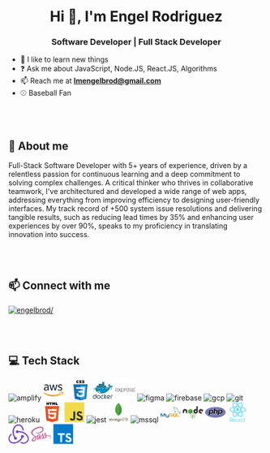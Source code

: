 <h1 align="center">Hi 👋, I'm Engel Rodriguez</h1>
<h3 align="center">Software Developer | Full Stack Developer</h3>

- 📖 I like to learn new things
- ❓ Ask me about JavaScript, Node.JS, React.JS, Algorithms       
- 📫 Reach me at **Imengelbrod@gmail.com**
- ⚾ Baseball Fan
<br >
<br >

## 🤵 About me
<p>
        Full-Stack Software Developer with 5+ years of experience, driven by a relentless passion for continuous learning and a
        deep commitment to solving complex challenges. A critical thinker who thrives in collaborative teamwork, I've architectured and
        developed a wide range of web apps, addressing everything from improving efficiency to designing user-friendly interfaces. My track
        record of +500 system issue resolutions and delivering tangible results, such as reducing lead times by 35% and enhancing user
        experiences by over 90%, speaks to my proficiency in translating innovation into success.
</p>
<br >
<br >

## 📫 Connect with me
<p align="left">
       <a href="https://linkedin.com/in/engelbrod/" target="blank"><img align="center" src="https://raw.githubusercontent.com/rahuldkjain/github-profile-readme-generator/master/src/images/icons/Social/linked-in-alt.svg" alt="engelbrod/" height="30" width="40" /></a>
</p>
<br >
<br >

## 💻 Tech Stack
<p align="left">  
         <img src="https://docs.amplify.aws/assets/logo-dark.svg" alt="amplify" width="40" height="40" padding="10"/>
         <img src="https://raw.githubusercontent.com/devicons/devicon/master/icons/amazonwebservices/amazonwebservices-original-wordmark.svg" alt="aws" width="40" height="40" style="padding-right:10px;"/> 
            <img src="https://raw.githubusercontent.com/devicons/devicon/master/icons/css3/css3-original-wordmark.svg" alt="css3" width="40" height="40"/>
            <img src="https://raw.githubusercontent.com/devicons/devicon/master/icons/docker/docker-original-wordmark.svg" alt="docker" width="40" height="40"/>    
            <img src="https://raw.githubusercontent.com/devicons/devicon/master/icons/express/express-original-wordmark.svg" alt="express" width="40" height="40"/>
            <img src="https://www.vectorlogo.zone/logos/figma/figma-icon.svg" alt="figma" width="40" height="40"/>
            <img src="https://www.vectorlogo.zone/logos/firebase/firebase-icon.svg" alt="firebase" width="40" height="40"/>
            <img src="https://www.vectorlogo.zone/logos/google_cloud/google_cloud-icon.svg" alt="gcp" width="40" height="40"/>
            <img src="https://www.vectorlogo.zone/logos/git-scm/git-scm-icon.svg" alt="git" width="40" height="40"/> 
            <img src="https://www.vectorlogo.zone/logos/heroku/heroku-icon.svg" alt="heroku" width="40" height="40"/>
            <img src="https://raw.githubusercontent.com/devicons/devicon/master/icons/html5/html5-original-wordmark.svg" alt="html5" width="40" height="40"/> 
            <img src="https://raw.githubusercontent.com/devicons/devicon/master/icons/javascript/javascript-original.svg" alt="javascript" width="40" height="40"/>
            <img src="https://www.vectorlogo.zone/logos/jestjsio/jestjsio-icon.svg" alt="jest" width="40" height="40"/> 
             <img src="https://raw.githubusercontent.com/devicons/devicon/master/icons/mongodb/mongodb-original-wordmark.svg" alt="mongodb" width="40" height="40"/>
            <img src="https://www.svgrepo.com/show/303229/microsoft-sql-server-logo.svg" alt="mssql" width="40" height="40"/> 
            <img src="https://raw.githubusercontent.com/devicons/devicon/master/icons/mysql/mysql-original-wordmark.svg" alt="mysql" width="40" height="40"/> 
            <img src="https://raw.githubusercontent.com/devicons/devicon/master/icons/nodejs/nodejs-original-wordmark.svg" alt="nodejs" width="40" height="40"/> 
            <img src="https://raw.githubusercontent.com/devicons/devicon/master/icons/php/php-original.svg" alt="php" width="40" height="40"/> 
            <img src="https://raw.githubusercontent.com/devicons/devicon/master/icons/react/react-original-wordmark.svg" alt="react" width="40" height="40"/> 
            <img src="https://raw.githubusercontent.com/devicons/devicon/master/icons/redux/redux-original.svg" alt="redux" width="40" height="40"/> 
            <img src="https://raw.githubusercontent.com/devicons/devicon/master/icons/sass/sass-original.svg" alt="sass" width="40" height="40"/> 
            <img src="https://raw.githubusercontent.com/devicons/devicon/master/icons/typescript/typescript-original.svg" alt="typescript" width="40" height="40"/> 
    </p>
